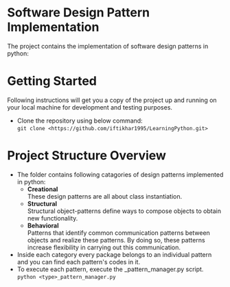 # Software Design Pattern Implementation
The project contains the implementation of software design patterns in python:

# Getting Started
Following instructions will get you a copy of the project up and running on your local machine for development and testing 
purposes.

- Clone the repository using below command:\
   ```git clone <https://github.com/iftikhar1995/LearningPython.git>```

# Project Structure Overview
- The folder contains following catagories of design patterns implemented in 
python:
   - **Creational**\
      These design patterns are all about class instantiation.
   - **Structural**\
      Structural object-patterns define ways to compose objects to obtain new functionality.
   - **Behavioral**\
      Patterns that identify common communication patterns between objects and realize these patterns. By doing so, 
      these patterns increase flexibility in carrying out this communication.
- Inside each category every package belongs to an individual pattern and you can find each pattern's codes in it.
- To execute each pattern, execute the <type>_pattern_manager.py script.\
   `python <type>_pattern_manager.py`